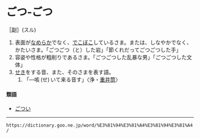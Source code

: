 # ごつ‐ごつ

［副］(スル)
1. 表面が[なめらか](なめらか（滑らか）)でなく、[でこぼこ](でこぼこ（凸凹）)しているさま。または、しなやかでなく、かたいさま。「ごつごつ（と）した岩」「節くれだってごつごつした手」
2. 容姿や性格が粗削りであるさま。「ごつごつした乱暴な男」「ごつごつした文体」
3. [せき](せき（咳）)をする音、また、そのさまを表す語。    
    1.  「―咳 (せ) いて来る音す」〈浄・[重井筒](https://dictionary.goo.ne.jp/word/%E5%BF%83%E4%B8%AD%E9%87%8D%E4%BA%95%E7%AD%92/#jn-114431)〉
        

#### 類語

-   [ごつい](https://dictionary.goo.ne.jp/word/%E3%81%94%E3%81%A4%E3%81%84/#jn-79828)

---
`https://dictionary.goo.ne.jp/word/%E3%81%94%E3%81%A4%E3%81%94%E3%81%A4/`